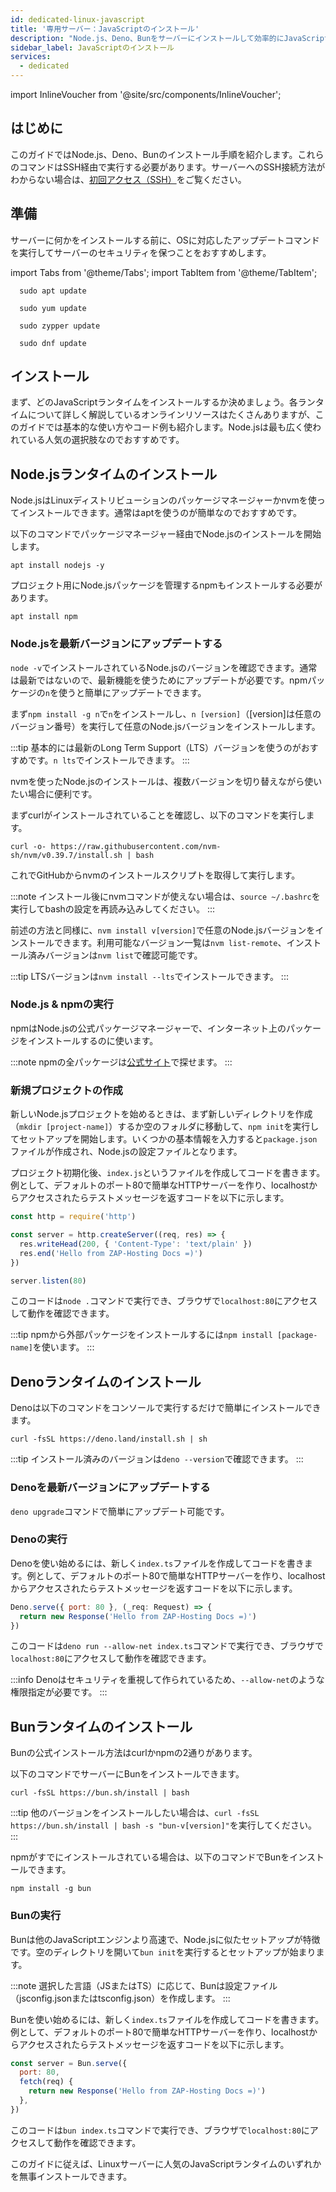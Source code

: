 ```yaml
---
id: dedicated-linux-javascript
title: '専用サーバー：JavaScriptのインストール'
description: "Node.js、Deno、Bunをサーバーにインストールして効率的にJavaScriptランタイムを管理する方法をチェック → 今すぐ詳しく見る"
sidebar_label: JavaScriptのインストール
services:
  - dedicated
---
```


import InlineVoucher from '@site/src/components/InlineVoucher';

## はじめに

このガイドではNode.js、Deno、Bunのインストール手順を紹介します。これらのコマンドはSSH経由で実行する必要があります。サーバーへのSSH接続方法がわからない場合は、[初回アクセス（SSH）](vserver-linux-ssh.md)をご覧ください。

<InlineVoucher />

## 準備

サーバーに何かをインストールする前に、OSに対応したアップデートコマンドを実行してサーバーのセキュリティを保つことをおすすめします。

import Tabs from '@theme/Tabs';
import TabItem from '@theme/TabItem';

<Tabs>
<TabItem value="ubuntu-debian" label="Ubuntu & Debian" default>

```
  sudo apt update
```

</TabItem>
<TabItem value="centos" label="CentOS">

```
  sudo yum update
```

</TabItem>
<TabItem value="opensuse" label="OpenSUSE">

```
  sudo zypper update
```

</TabItem>
<TabItem value="fedora" label="Fedora">

```
  sudo dnf update
```

</TabItem>
</Tabs>

## インストール

まず、どのJavaScriptランタイムをインストールするか決めましょう。各ランタイムについて詳しく解説しているオンラインリソースはたくさんありますが、このガイドでは基本的な使い方やコード例も紹介します。Node.jsは最も広く使われている人気の選択肢なのでおすすめです。

<Tabs>
<TabItem value="NodeJS Runtime" label="NodeJS" default>

## Node.jsランタイムのインストール

Node.jsはLinuxディストリビューションのパッケージマネージャーかnvmを使ってインストールできます。通常はaptを使うのが簡単なのでおすすめです。

<Tabs>
<TabItem value="apt" label="パッケージマネージャー" default>

以下のコマンドでパッケージマネージャー経由でNode.jsのインストールを開始します。

```
apt install nodejs -y
```

プロジェクト用にNode.jsパッケージを管理するnpmもインストールする必要があります。

```
apt install npm
```

### Node.jsを最新バージョンにアップデートする

`node -v`でインストールされているNode.jsのバージョンを確認できます。通常は最新ではないので、最新機能を使うためにアップデートが必要です。npmパッケージの`n`を使うと簡単にアップデートできます。

まず`npm install -g n`で`n`をインストールし、`n [version]`（[version]は任意のバージョン番号）を実行して任意のNode.jsバージョンをインストールします。

:::tip
基本的には最新のLong Term Support（LTS）バージョンを使うのがおすすめです。`n lts`でインストールできます。
:::

</TabItem>
<TabItem value="nvm" label="nvm">

nvmを使ったNode.jsのインストールは、複数バージョンを切り替えながら使いたい場合に便利です。

まずcurlがインストールされていることを確認し、以下のコマンドを実行します。

```
curl -o- https://raw.githubusercontent.com/nvm-sh/nvm/v0.39.7/install.sh | bash
```

これでGitHubからnvmのインストールスクリプトを取得して実行します。

:::note
インストール後にnvmコマンドが使えない場合は、`source ~/.bashrc`を実行してbashの設定を再読み込みしてください。
:::

前述の方法と同様に、`nvm install v[version]`で任意のNode.jsバージョンをインストールできます。利用可能なバージョン一覧は`nvm list-remote`、インストール済みバージョンは`nvm list`で確認可能です。

:::tip
LTSバージョンは`nvm install --lts`でインストールできます。
:::

</TabItem>
</Tabs>

### Node.js & npmの実行

npmはNode.jsの公式パッケージマネージャーで、インターネット上のパッケージをインストールするのに使います。

:::note
npmの全パッケージは[公式サイト](https://www.npmjs.com/)で探せます。
:::

### 新規プロジェクトの作成

新しいNode.jsプロジェクトを始めるときは、まず新しいディレクトリを作成（`mkdir [project-name]`）するか空のフォルダに移動して、`npm init`を実行してセットアップを開始します。いくつかの基本情報を入力すると`package.json`ファイルが作成され、Node.jsの設定ファイルとなります。

プロジェクト初期化後、`index.js`というファイルを作成してコードを書きます。例として、デフォルトのポート80で簡単なHTTPサーバーを作り、localhostからアクセスされたらテストメッセージを返すコードを以下に示します。

```js
const http = require('http')

const server = http.createServer((req, res) => {
  res.writeHead(200, { 'Content-Type': 'text/plain' })
  res.end('Hello from ZAP-Hosting Docs =)')
})

server.listen(80)
```

このコードは`node .`コマンドで実行でき、ブラウザで`localhost:80`にアクセスして動作を確認できます。

:::tip
npmから外部パッケージをインストールするには`npm install [package-name]`を使います。
:::

</TabItem>

<TabItem value="Deno Runtime" label="Deno" default>

## Denoランタイムのインストール

Denoは以下のコマンドをコンソールで実行するだけで簡単にインストールできます。

```
curl -fsSL https://deno.land/install.sh | sh
```

:::tip
インストール済みのバージョンは`deno --version`で確認できます。
:::

### Denoを最新バージョンにアップデートする

`deno upgrade`コマンドで簡単にアップデート可能です。

### Denoの実行

Denoを使い始めるには、新しく`index.ts`ファイルを作成してコードを書きます。例として、デフォルトのポート80で簡単なHTTPサーバーを作り、localhostからアクセスされたらテストメッセージを返すコードを以下に示します。

```js
Deno.serve({ port: 80 }, (_req: Request) => {
  return new Response('Hello from ZAP-Hosting Docs =)')
})
```

このコードは`deno run --allow-net index.ts`コマンドで実行でき、ブラウザで`localhost:80`にアクセスして動作を確認できます。

:::info
Denoはセキュリティを重視して作られているため、`--allow-net`のような権限指定が必要です。
:::

</TabItem>

<TabItem value="Bun Runtime" label="Bun" default>

## Bunランタイムのインストール

Bunの公式インストール方法はcurlかnpmの2通りがあります。

<Tabs>
<TabItem value="curl" label="curl" default>

以下のコマンドでサーバーにBunをインストールできます。

```
curl -fsSL https://bun.sh/install | bash
```

:::tip
他のバージョンをインストールしたい場合は、`curl -fsSL https://bun.sh/install | bash -s "bun-v[version]"`を実行してください。
:::

</TabItem>
<TabItem value="npm" label="npm">

npmがすでにインストールされている場合は、以下のコマンドでBunをインストールできます。

```
npm install -g bun
```

</TabItem>
</Tabs>

### Bunの実行

Bunは他のJavaScriptエンジンより高速で、Node.jsに似たセットアップが特徴です。空のディレクトリを開いて`bun init`を実行するとセットアップが始まります。

:::note
選択した言語（JSまたはTS）に応じて、Bunは設定ファイル（jsconfig.jsonまたはtsconfig.json）を作成します。
:::

Bunを使い始めるには、新しく`index.ts`ファイルを作成してコードを書きます。例として、デフォルトのポート80で簡単なHTTPサーバーを作り、localhostからアクセスされたらテストメッセージを返すコードを以下に示します。

```js
const server = Bun.serve({
  port: 80,
  fetch(req) {
    return new Response('Hello from ZAP-Hosting Docs =)')
  },
})
```

このコードは`bun index.ts`コマンドで実行でき、ブラウザで`localhost:80`にアクセスして動作を確認できます。

</TabItem>
</Tabs>

このガイドに従えば、Linuxサーバーに人気のJavaScriptランタイムのいずれかを無事インストールできます。

<InlineVoucher />